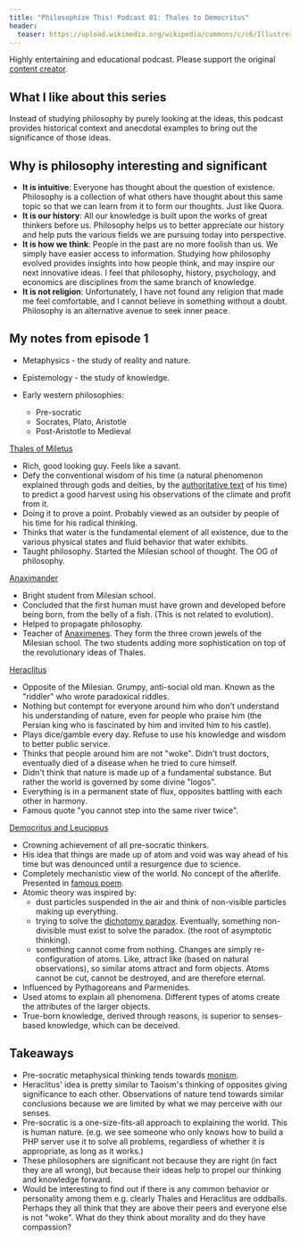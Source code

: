 ```yaml
---
title: "Philosophize This! Podcast 01: Thales to Democritus"
header:
  teaser: https://upload.wikimedia.org/wikipedia/commons/c/c6/Illustrerad_Verldshistoria_band_I_Ill_107.jpg
---
```


Highly entertaining and educational podcast. Please support the original [content creator](https://www.philosophizethis.org/).

## What I like about this series

Instead of studying philosophy by purely looking at the ideas, this podcast provides historical context and anecdotal examples to bring out the significance of those ideas.

## Why is philosophy interesting and significant

- **It is intuitive**: Everyone has thought about the question of existence. Philosophy is a collection of what others have thought about this same topic so that we can learn from it to form our thoughts. Just like Quora.
- **It is our history**: All our knowledge is built upon the works of great thinkers before us. Philosophy helps us to better appreciate our history and help puts the various fields we are pursuing today into perspective.
- **It is how we think**: People in the past are no more foolish than us. We simply have easier access to information. Studying how philosophy evolved provides insights into how people think, and may inspire our next innovative ideas. I feel that philosophy, history, psychology, and economics are disciplines from the same branch of knowledge.
- **It is not religion**: Unfortunately, I have not found any religion that made me feel comfortable, and I cannot believe in something without a doubt. Philosophy is an alternative avenue to seek inner peace.

## My notes from episode 1

- Metaphysics - the study of reality and nature.
- Epistemology - the study of knowledge.

- Early western philosophies:
  - Pre-socratic
  - Socrates, Plato, Aristotle
  - Post-Aristotle to Medieval

[Thales of Miletus](https://en.wikipedia.org/wiki/Thales_of_Miletus)

- Rich, good looking guy. Feels like a savant.
- Defy the conventional wisdom of his time (a natural phenomenon explained through gods and deities, by the [authoritative text](https://en.wikipedia.org/wiki/Theogony) of his time) to predict a good harvest using his observations of the climate and profit from it.
- Doing it to prove a point. Probably viewed as an outsider by people of his time for his radical thinking.
- Thinks that water is the fundamental element of all existence, due to the various physical states and fluid behavior that water exhibits.
- Taught philosophy. Started the Milesian school of thought. The OG of philosophy.

[Anaximander](https://en.wikipedia.org/wiki/Anaximander)

- Bright student from Milesian school.
- Concluded that the first human must have grown and developed before being born, from the belly of a fish. (This is not related to evolution).
- Helped to propagate philosophy.
- Teacher of [Anaximenes](https://en.wikipedia.org/wiki/Anaximenes_of_Miletus). They form the three crown jewels of the Milesian school. The two students adding more sophistication on top of the revolutionary ideas of Thales.

[Heraclitus](https://en.wikipedia.org/wiki/Heraclitus)

- Opposite of the Milesian. Grumpy, anti-social old man. Known as the "riddler" who wrote paradoxical riddles.
- Nothing but contempt for everyone around him who don't understand his understanding of nature, even for people who praise him (the Persian king who is fascinated by him and invited him to his castle).
- Plays dice/gamble every day. Refuse to use his knowledge and wisdom to better public service.
- Thinks that people around him are not "woke". Didn't trust doctors, eventually died of a disease when he tried to cure himself.
- Didn't think that nature is made up of a fundamental substance. But rather the world is governed by some divine "logos".
- Everything is in a permanent state of flux, opposites battling with each other in harmony.
- Famous quote "you cannot step into the same river twice".

[Democritus and Leucippus](https://en.wikipedia.org/wiki/Democritus)

- Crowning achievement of all pre-socratic thinkers.
- His idea that things are made up of atom and void was way ahead of his time but was denounced until a resurgence due to science.
- Completely mechanistic view of the world. No concept of the afterlife. Presented in [famous poem](https://en.wikipedia.org/wiki/De_rerum_natura).
- Atomic theory was inspired by:
  - dust particles suspended in the air and think of non-visible particles making up everything.
  - trying to solve the [dichotomy paradox](https://en.wikipedia.org/wiki/Zeno%27s_paradoxes). Eventually, something non-divisible must exist to solve the paradox. (the root of asymptotic thinking).
  - something cannot come from nothing. Changes are simply re-configuration of atoms. Like, attract like (based on natural observations), so similar atoms attract and form objects. Atoms cannot be cut, cannot be destroyed, and are therefore eternal.
- Influenced by Pythagoreans and Parmenides.
- Used atoms to explain all phenomena. Different types of atoms create the attributes of the larger objects.
- True-born knowledge, derived through reasons, is superior to senses-based knowledge, which can be deceived.

## Takeaways

- Pre-socratic metaphysical thinking tends towards [monism](https://en.wikipedia.org/wiki/Monism).
- Heraclitus' idea is pretty similar to Taoism's thinking of opposites giving significance to each other. Observations of nature tend towards similar conclusions because we are limited by what we may perceive with our senses.
- Pre-socratic is a one-size-fits-all approach to explaining the world. This is human nature. (e.g. we see someone who only knows how to build a PHP server use it to solve all problems, regardless of whether it is appropriate, as long as it works.)
- These philosophers are significant not because they are right (in fact they are all wrong), but because their ideas help to propel our thinking and knowledge forward.
- Would be interesting to find out if there is any common behavior or personality among them e.g. clearly Thales and Heraclitus are oddballs. Perhaps they all think that they are above their peers and everyone else is not "woke". What do they think about morality and do they have compassion?
